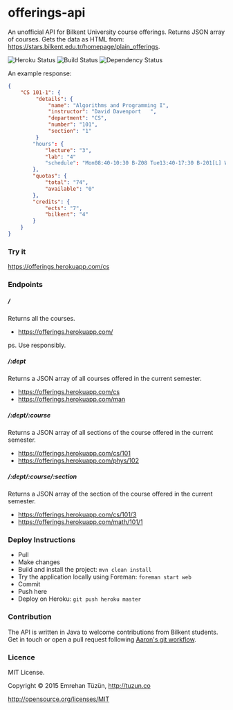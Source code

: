# offerings-api
An unofficial API for Bilkent University course offerings. Returns JSON array of courses. Gets the data as HTML from: https://stars.bilkent.edu.tr/homepage/plain_offerings.

![Heroku Status](http://heroku-badge.herokuapp.com/?app=offerings&root=cs&style=flat)
![Build Status](https://api.travis-ci.org/emrehan/offerings-api.png)
![Dependency Status](https://www.versioneye.com/user/projects/553502477f43bc60fe000002/badge.svg?style=flat)


An example response:
```json
{
    "CS 101-1": {
         "details": {
             "name": "Algorithms and Programming I",
             "instructor": "David Davenport   ",
             "department": "CS",
             "number": "101",
             "section": "1"
         }
        "hours": {
            "lecture": "3",
            "lab": "4"
            "schedule": "Mon08:40-10:30 B-Z08 Tue13:40-17:30 B-201[L] Wed10:40-11:30 B-Z08 Wed11:40-12:30 B-Z08[S]",
        },
        "quotas": {
            "total": "74",
            "available": "0"
        },
        "credits": {
            "ects": "7",
            "bilkent": "4"
        }
    }
}
```


### Try it
https://offerings.herokuapp.com/cs

### Endpoints
##### /
Returns all the courses.
* https://offerings.herokuapp.com/

ps. Use responsibly.

##### /:dept
Returns a JSON array of all courses offered in the current semester. 

* https://offerings.herokuapp.com/cs
* https://offerings.herokuapp.com/man

##### /:dept/:course
Returns a JSON array of all sections of the course offered in the current semester. 

* https://offerings.herokuapp.com/cs/101
* https://offerings.herokuapp.com/phys/102

##### /:dept/:course/:section
Returns a JSON array of the section of the course offered in the current semester. 

* https://offerings.herokuapp.com/cs/101/3
* https://offerings.herokuapp.com/math/101/1


### Deploy Instructions
* Pull
* Make changes
* Build and install the project: `mvn clean install`
* Try the application locally using Foreman: `foreman start web`
* Commit
* Push here
* Deploy on Heroku: `git push heroku master`


### Contribution
The API is written in Java to welcome contributions from Bilkent students.
Get in touch or open a pull request following [Aaron's git workflow](https://github.com/asmeurer/git-workflow).


### Licence
MIT License.

Copyright © 2015 Emrehan Tüzün, http://tuzun.co

http://opensource.org/licenses/MIT
